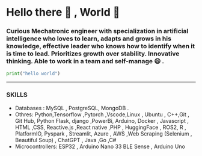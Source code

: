 # **Hello there 👋 , World 🌱** 
### Curious Mechatronic engineer  with specialization in artificial intelligence who loves to learn, adapts and grows in his knowledge, effective leader who knows how to identify when it is time to lead. Prioritizes growth over stability. Innovative thinking. Able to work in a team and self-manage :smile: .

```python
print("hello world")
```
---
### **SKILLS**
* Databases : MySQL , PostgreSQL, MongoDB .
* Othres: Python,Tensorflow ,Pytorch ,Vscode,Linux , Ubuntu , C++,Git , Git Hub,  Python Flask, django ,PowerBi, Arduino, Docker ,  Javascript , HTML ,CSS, Reactive.js ,React native ,PHP , HuggingFace , ROS2, R , PlatformIO, Pyspark , Streamlit, Azure , AWS ,Web Scraping (Selenium , Beautiful Soup) , ChatGPT , Java ,Go ,C# 
* Microcontrollers: ESP32 , Arduino Nano 33 BLE Sense , Arduino Uno
<!--
**diegoperea20/diegoperea20** is a ✨ _special_ ✨ repository because its `README.md` (this file) appears on your GitHub profile.

Here are some ideas to get you started:

- 🔭 I’m currently working on ...
- 🌱 I’m currently learning ...
- 👯 I’m looking to collaborate on ...
- 🤔 I’m looking for help with ...
- 💬 Ask me about ...
- 📫 How to reach me: ...
- 😄 Pronouns: ...
- ⚡ Fun fact: ...
-->
